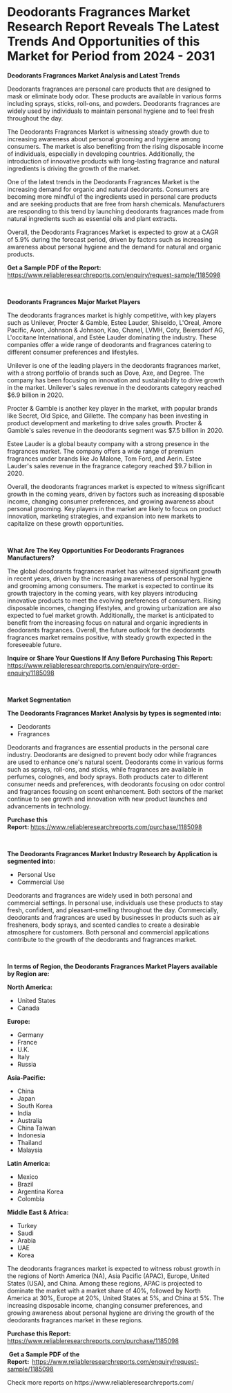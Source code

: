 <p><h1>Deodorants Fragrances Market Research Report Reveals The Latest Trends And Opportunities of this Market for Period from 2024 - 2031</h1></p><p><strong>Deodorants Fragrances Market Analysis and Latest Trends</strong></p>
<p><p>Deodorants fragrances are personal care products that are designed to mask or eliminate body odor. These products are available in various forms including sprays, sticks, roll-ons, and powders. Deodorants fragrances are widely used by individuals to maintain personal hygiene and to feel fresh throughout the day.</p><p>The Deodorants Fragrances Market is witnessing steady growth due to increasing awareness about personal grooming and hygiene among consumers. The market is also benefiting from the rising disposable income of individuals, especially in developing countries. Additionally, the introduction of innovative products with long-lasting fragrance and natural ingredients is driving the growth of the market.</p><p>One of the latest trends in the Deodorants Fragrances Market is the increasing demand for organic and natural deodorants. Consumers are becoming more mindful of the ingredients used in personal care products and are seeking products that are free from harsh chemicals. Manufacturers are responding to this trend by launching deodorants fragrances made from natural ingredients such as essential oils and plant extracts.</p><p>Overall, the Deodorants Fragrances Market is expected to grow at a CAGR of 5.9% during the forecast period, driven by factors such as increasing awareness about personal hygiene and the demand for natural and organic products.</p></p>
<p><strong>Get a Sample PDF of the Report:&nbsp;</strong> <a href="https://www.reliableresearchreports.com/enquiry/request-sample/1185098">https://www.reliableresearchreports.com/enquiry/request-sample/1185098</a></p>
<p>&nbsp;</p>
<p><strong>Deodorants Fragrances Major Market Players</strong></p>
<p><p>The deodorants fragrances market is highly competitive, with key players such as Unilever, Procter & Gamble, Estee Lauder, Shiseido, L'Oreal, Amore Pacific, Avon, Johnson & Johnson, Kao, Chanel, LVMH, Coty, Beiersdorf AG, L'occitane International, and Estée Lauder dominating the industry. These companies offer a wide range of deodorants and fragrances catering to different consumer preferences and lifestyles.</p><p>Unilever is one of the leading players in the deodorants fragrances market, with a strong portfolio of brands such as Dove, Axe, and Degree. The company has been focusing on innovation and sustainability to drive growth in the market. Unilever's sales revenue in the deodorants category reached $6.9 billion in 2020.</p><p>Procter & Gamble is another key player in the market, with popular brands like Secret, Old Spice, and Gillette. The company has been investing in product development and marketing to drive sales growth. Procter & Gamble's sales revenue in the deodorants segment was $7.5 billion in 2020.</p><p>Estee Lauder is a global beauty company with a strong presence in the fragrances market. The company offers a wide range of premium fragrances under brands like Jo Malone, Tom Ford, and Aerin. Estee Lauder's sales revenue in the fragrance category reached $9.7 billion in 2020.</p><p>Overall, the deodorants fragrances market is expected to witness significant growth in the coming years, driven by factors such as increasing disposable income, changing consumer preferences, and growing awareness about personal grooming. Key players in the market are likely to focus on product innovation, marketing strategies, and expansion into new markets to capitalize on these growth opportunities.</p></p>
<p>&nbsp;</p>
<p><strong>What Are The Key Opportunities For Deodorants Fragrances Manufacturers?</strong></p>
<p><p>The global deodorants fragrances market has witnessed significant growth in recent years, driven by the increasing awareness of personal hygiene and grooming among consumers. The market is expected to continue its growth trajectory in the coming years, with key players introducing innovative products to meet the evolving preferences of consumers. Rising disposable incomes, changing lifestyles, and growing urbanization are also expected to fuel market growth. Additionally, the market is anticipated to benefit from the increasing focus on natural and organic ingredients in deodorants fragrances. Overall, the future outlook for the deodorants fragrances market remains positive, with steady growth expected in the foreseeable future.</p></p>
<p><strong>Inquire or Share Your Questions If Any Before Purchasing This Report:</strong> <a href="https://www.reliableresearchreports.com/enquiry/pre-order-enquiry/1185098">https://www.reliableresearchreports.com/enquiry/pre-order-enquiry/1185098</a></p>
<p>&nbsp;</p>
<p><strong>Market Segmentation</strong></p>
<p><strong>The Deodorants Fragrances Market Analysis by types is segmented into:</strong></p>
<p><ul><li>Deodorants</li><li>Fragrances</li></ul></p>
<p><p>Deodorants and fragrances are essential products in the personal care industry. Deodorants are designed to prevent body odor while fragrances are used to enhance one's natural scent. Deodorants come in various forms such as sprays, roll-ons, and sticks, while fragrances are available in perfumes, colognes, and body sprays. Both products cater to different consumer needs and preferences, with deodorants focusing on odor control and fragrances focusing on scent enhancement. Both sectors of the market continue to see growth and innovation with new product launches and advancements in technology.</p></p>
<p><strong>Purchase this Report:&nbsp;</strong><a href="https://www.reliableresearchreports.com/purchase/1185098">https://www.reliableresearchreports.com/purchase/1185098</a></p>
<p>&nbsp;</p>
<p><strong>The Deodorants Fragrances Market Industry Research by Application is segmented into:</strong></p>
<p><ul><li>Personal Use</li><li>Commercial Use</li></ul></p>
<p><p>Deodorants and fragrances are widely used in both personal and commercial settings. In personal use, individuals use these products to stay fresh, confident, and pleasant-smelling throughout the day. Commercially, deodorants and fragrances are used by businesses in products such as air fresheners, body sprays, and scented candles to create a desirable atmosphere for customers. Both personal and commercial applications contribute to the growth of the deodorants and fragrances market.</p></p>
<p>&nbsp;</p>
<p><strong>In terms of Region, the Deodorants Fragrances Market Players available by Region are:</strong></p>
<p>
    <p> <strong> North America: </strong>
        <ul>
            <li>United States</li>
            <li>Canada</li>
        </ul>
        </p> 
    <p> <strong> Europe: </strong>
        <ul>
            <li>Germany</li>
            <li>France</li>
            <li>U.K.</li>
            <li>Italy</li>
            <li>Russia</li>
        </ul>
        </p> 
    <p> <strong> Asia-Pacific: </strong>
        <ul>
            <li>China</li>
            <li>Japan</li>
            <li>South Korea</li>
            <li>India</li>
            <li>Australia</li>
            <li>China Taiwan</li>
            <li>Indonesia</li>
            <li>Thailand</li>
            <li>Malaysia</li>
        </ul>
        </p> 
    <p> <strong> Latin America: </strong>
        <ul>
            <li>Mexico</li>
            <li>Brazil</li>
            <li>Argentina Korea</li>
            <li>Colombia</li>
        </ul>
        </p> 
    <p> <strong> Middle East & Africa: </strong>
        <ul>
            <li>Turkey</li>
            <li>Saudi</li>
            <li>Arabia</li>
            <li>UAE</li>
            <li>Korea</li>
        </ul>
    </p>
    </p>
<p><p>The deodorants fragrances market is expected to witness robust growth in the regions of North America (NA), Asia Pacific (APAC), Europe, United States (USA), and China. Among these regions, APAC is projected to dominate the market with a market share of 40%, followed by North America at 30%, Europe at 20%, United States at 5%, and China at 5%. The increasing disposable income, changing consumer preferences, and growing awareness about personal hygiene are driving the growth of the deodorants fragrances market in these regions.</p></p>
<p><strong>Purchase this Report: </strong><a href="https://www.reliableresearchreports.com/purchase/1185098">https://www.reliableresearchreports.com/purchase/1185098</a></p>
<p>&nbsp;<strong>Get a Sample PDF of the Report:&nbsp;&nbsp;</strong><a href="https://www.reliableresearchreports.com/enquiry/request-sample/1185098">https://www.reliableresearchreports.com/enquiry/request-sample/1185098</a></p>
<p><strong></strong></p>
<p>Check more reports on https://www.reliableresearchreports.com/</p>